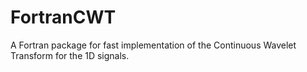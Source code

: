 # FortranCWT
A Fortran package for fast implementation of the Continuous Wavelet Transform for the 1D signals.
